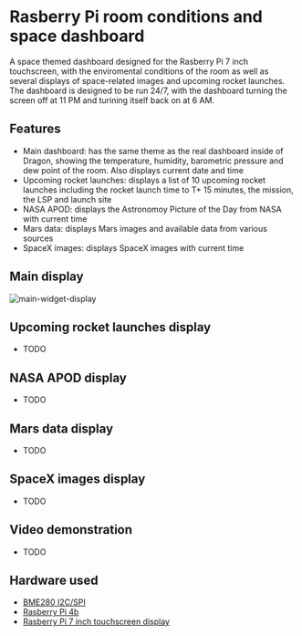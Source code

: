 # Rasberry Pi room conditions and space dashboard
A space themed dashboard designed for the Rasberry Pi 7 inch touchscreen, with the enviromental conditions of the room as well as several displays of space-related images and upcoming rocket launches. The dashboard is designed to be run 24/7, with the dashboard turning the screen off at 11 PM and turining itself back on at 6 AM.
## Features
- Main dashboard: has the same theme as the real dashboard inside of Dragon, showing the temperature, humidity, barometric pressure and dew point of the room. Also displays current date and time
- Upcoming rocket launches: displays a list of 10 upcoming rocket launches including the rocket launch time to T+ 15 minutes, the mission, the LSP and launch site
- NASA APOD: displays the Astronomoy Picture of the Day from NASA with current time
- Mars data: displays Mars images and available data from various sources
- SpaceX images: displays SpaceX images with current time
## Main display
![main-widget-display](https://github.com/user-attachments/assets/1b548e15-311f-46d3-ab8b-3c84a3d3345b)
## Upcoming rocket launches display
- TODO
## NASA APOD display
- TODO
## Mars data display
- TODO
## SpaceX images display
- TODO
## Video demonstration
- TODO
## Hardware used
- [BME280 I2C/SPI](https://learn.adafruit.com/adafruit-bme280-humidity-barometric-pressure-temperature-sensor-breakout/downloads)
- [Rasberry Pi 4b](https://www.raspberrypi.com/products/raspberry-pi-4-model-b/)
- [Rasberry Pi 7 inch touchscreen display](https://www.raspberrypi.com/products/raspberry-pi-touch-display/)
